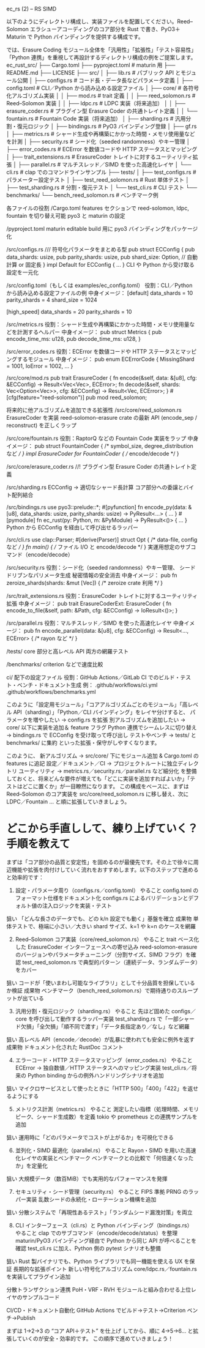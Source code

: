 ec_rs (2) – RS SIMD

以下のようにディレクトリ構成し、実装ファイルを配置してください。Reed–Solomon エラシューアコーディングのコア部分を Rust で書き、PyO3＋Maturin で Python バインディングを提供する構成です。

では、Erasure Coding モジュール全体を「汎用性」「拡張性」「テスト容易性」「Python 連携」を重視して再設計するディレクトリ構成の例をご提案します。
ec_rust_src/
├── Cargo.toml
├── pyproject.toml              # maturin 用
├── README.md
├── LICENSE
├── src/
│   ├── lib.rs                  # パブリック API とモジュール公開
│   ├── configs.rs              # コード長・データ長などパラメータ定義
│   ├── config.toml             # CLI／Python から読み込める設定ファイル
│   ├── core/                   # 各符号化アルゴリズム実装
│   │   ├── mod.rs              # trait 定義
│   │   ├── reed_solomon.rs     # Reed–Solomon 実装
│   │   ├── ldpc.rs             # LDPC 実装（将来追加）
│   │   ├── erasure_coder.rs    # プラグイン型 Erasure Coder の共通トレイト定義
│   │   └── fountain.rs         # Fountain Code 実装（将来追加）
│   ├── sharding.rs             # 汎用分割・復元ロジック
│   ├── bindings.rs             # PyO3 バインディング登録
│   ├── gf.rs
│   ├── metrics.rs              # シャード生成や再構築にかかった時間・メモリ使用量などを計測
│   ├── security.rs             # シード化（seeded randomness）やキー管理
│   ├── error_codes.rs          # ECError を数値コードや HTTP ステータスとマッピング
│   ├── trait_extensions.rs     # ErasureCoder トレイトに対するユーティリティ拡張
│   ├── parallel.rs             # マルチスレッド／SIMD を使った高速化レイヤ
│   └── cli.rs                  # clap でのコマンドラインサンプル
├── tests/
│   ├── test_configs.rs         # パラメーター設定テスト
│   ├── test_reed_solomon.rs    # Rust 単体テスト
│   ├── test_sharding.rs        # 分割・復元テスト
│   └── test_cli.rs             # CLI テスト
└── benchmarks/
    └── bench_reed_solomon.rs   # ベンチマーク例

各ファイルの役割
/Cargo.toml
features セクションで reed-solomon, ldpc, fountain を切り替え可能
pyo3 と maturin の設定

/pyproject.toml
maturin editable build 用に pyo3 バインディングをパッケージ化

/src/configs.rs
/// 符号化パラメータをまとめる型
pub struct ECConfig {
    pub data_shards: usize,
    pub parity_shards: usize,
    pub shard_size: Option<usize>, // 自動計算 or 固定長
}
impl Default for ECConfig { ... }
CLI や Python から受け取る設定を一元化

/src/config.toml（もしくは examples/ec_config.toml）
役割：CLI／Python から読み込める設定ファイルの例
中身イメージ：
[default]
data_shards = 10
parity_shards = 4
shard_size = 1024

[high_speed]
data_shards = 20
parity_shards = 10

/src/metrics.rs
役割：シャード生成や再構築にかかった時間・メモリ使用量などを計測するヘルパー
中身イメージ：
pub struct Metrics {
    pub encode_time_ms: u128,
    pub decode_time_ms: u128,
}

/src/error_codes.rs
役割：ECError を数値コードや HTTP ステータスとマッピングするモジュール
中身イメージ：
pub enum ECErrorCode { MissingShard = 1001, IoError = 1002, … }

/src/core/mod.rs
pub trait ErasureCoder {
    fn encode(&self, data: &[u8], cfg: &ECConfig) -> Result<Vec<Vec<u8>>, ECError>;
    fn decode(&self, shards: Vec<Option<Vec<u8>>>, cfg: &ECConfig) -> Result<Vec<u8>, ECError>;
}
#[cfg(feature="reed-solomon")]
pub mod reed_solomon;

将来的に他アルゴリズムを追加できる拡張性
/src/core/reed_solomon.rs
ErasureCoder を実装
reed-solomon-erasure crate の最新 API (encode_sep / reconstruct) を正しくラップ

/src/core/fountain.rs
役割：RaptorQ などの Fountain Code 実装をラップ
中身イメージ：
pub struct FountainCoder { /* symbol_size, degree_distribution など */ }
impl ErasureCoder for FountainCoder { /* encode/decode */ }

/src/core/erasure_coder.rs
//! プラグイン型 Erasure Coder の共通トレイト定義

/src/sharding.rs
ECConfig → 適切なシャード長計算
コア部分への委譲とバイト配列結合

/src/bindings.rs
use pyo3::prelude::*;
#[pyfunction]
fn encode_py(data: &[u8], data_shards: usize, parity_shards: usize) -> PyResult<...> { ... }
#[pymodule]
fn ec_rust(py: Python, m: &PyModule) -> PyResult<()> { ... }
Python から ECConfig を経由して呼び出せるラッパー

/src/cli.rs
use clap::Parser;
#[derive(Parser)]
struct Opt { /* data-file, config など */ }
fn main() { /* ファイル I/O と encode/decode */ }
実運用想定のサブコマンド（encode/decode）

/src/security.rs
役割：シード化（seeded randomness）やキー管理、
シードドリブンなパリメータ生成
秘密情報の安全消去
中身イメージ：
pub fn zeroize_shards(shards: &mut [Vec<u8>]) { /* zeroize crate 利用 */ }

/src/trait_extensions.rs
役割：ErasureCoder トレイトに対するユーティリティ拡張
中身イメージ：
pub trait ErasureCoderExt: ErasureCoder {
    fn encode_to_file(&self, path: &Path, cfg: &ECConfig) -> IoResult<()>;
}

/src/parallel.rs
役割：マルチスレッド／SIMD を使った高速化レイヤ
中身イメージ：
pub fn encode_parallel(data: &[u8], cfg: &ECConfig) -> Result<…, ECError> { /* rayon など */ }

/tests/
core 部分と高レベル API 両方の網羅テスト

/benchmarks/
criterion などで速度比較

ci/ 配下の設定ファイル
役割：GitHub Actions／GitLab CI でのビルド・テスト・ベンチ・ドキュメント生成
例：
.github/workflows/ci.yml
.github/workflows/benchmarks.yml

このように「設定用モジュール」「コアアルゴリズムごとのモジュール」「高レベル API（sharding）」「Python／CLI バインディング」をレイヤ分けすると、
パラメータを増やしたい → config.rs を拡張
別アルゴリズムを追加したい → core/ 以下に実装を追加＆ feature フラグ
Python 連携でシームレスに切り替え → bindings.rs で ECConfig を受け取って呼び出し
テストやベンチ → tests/ と benchmarks/ に集約
といった拡張・保守がしやすくなります。

このように、
新アルゴリズム → src/core/ 下にモジュール追加 & Cargo.toml の features に追記
設定／ドキュメント／CI → プロジェクトルートに独立ディレクトリ
ユーティリティ → metrics.rs／security.rs／parallel.rs など細分化
を整備しておくと、将来どんな要件が増えても「どこに実装を追加すればよいか」「テストはどこに置くか」が一目瞭然になります。
この構成をベースに、まずは Reed–Solomon のコア実装を src/core/reed_solomon.rs に移し替え、次に LDPC／Fountain … と順に拡張していきましょう。


# どこから手直しして、練り上げていく？手順を教えて
まずは「コア部分の品質と安定性」を固めるのが最優先です。その上で徐々に周辺機能や拡張を肉付けしていく流れをおすすめします。以下のステップで進めると効率的です：

1. 設定・パラメータ周り（configs.rs／config.toml）
やること
config.toml のフォーマット仕様をドキュメント化
configs.rs によるバリデーションとデフォルト値の注入ロジックを実装・テスト

狙い
「どんな長さのデータでも、どの k/n 設定でも動く」基盤を確立
成果物
単体テストで、極端に小さい／大きい shard サイズ、k=1 や k=n のケースを網羅

2. Reed–Solomon コア実装（core/reed_solomon.rs）
やること
trait ベース化した ErasureCoder インターフェースへの寄せ込み
reed-solomon-erasure のバージョンやパラメータチューニング（分割サイズ、SIMD フラグ）を確認
test_reed_solomon.rs で典型的パターン（連続データ、ランダムデータ）をカバー

狙い
コードが「使いまわし可能なライブラリ」として十分品質を担保しているか検証
成果物
ベンチマーク（bench_reed_solomon.rs）で期待通りのスループットが出ている

3. 汎用分割・復元ロジック（sharding.rs）
やること
先ほど固めた configs／core を呼び出して動作するラッパー実装
test_sharding.rs で「一部シャード欠損」「全欠損」「順不同で渡す」「データ長指定あり／なし」など網羅

狙い
高レベル API（encode／decode）が乱暴に使われても安全に例外を返す
成果物
ドキュメント化された RustDoc コメント

4. エラーコード・HTTP ステータスマッピング（error_codes.rs）
やること
ECError → 独自数値／HTTP ステータスへのマッピング実装
test_cli.rs／将来の Python binding からの例外ハンドリングシナリオを追加

狙い
マイクロサービスとして使ったときに「HTTP 500」「400」「422」を返せるようにする

5. メトリクス計測（metrics.rs）
やること
測定したい指標（処理時間、メモリピーク、シャード生成数）を定義
tokio や prometheus との連携サンプルを追加

狙い
運用時に「どのパラメータでコストが上がるか」を可視化できる

6. 並列化・SIMD 最適化（parallel.rs）
やること
Rayon・SIMD を用いた高速化レイヤの実装とベンチマーク
ベンチマークとの比較で「何倍速くなったか」を定量化

狙い
大規模データ（数百MiB）でも実用的なパフォーマンスを発揮

7. セキュリティ・シード管理（security.rs）
やること
FIPS 準拠 PRNG のラッパー実装
乱数シードの永続化・ローテーション機構を追加

狙い
分散システムで「再現性あるテスト」「ランダムシード漏洩対策」を両立

8. CLI インターフェース（cli.rs）と Python バインディング（bindings.rs）
やること
clap でのサブコマンド（encode/decode/status）を整理
maturin/PyO3 バインディング経由で Python から同じ API が呼べることを確認
test_cli.rs に加え、Python 側の pytest シナリオも整備

狙い
Rust 製バイナリでも、Python ライブラリでも同一機能を使える UX を保証
長期的な拡張ポイント
新しい符号化アルゴリズム
core/ldpc.rs／fountain.rs を実装してプラグイン追加

分散トランザクション連携
PoH・VRF・RVH モジュールと組み合わせる上位レイヤのサンプルコード

CI/CD・ドキュメント自動化
GitHub Actions でビルド→テスト→Criterion ベンチ→Publish

まずは 1→2→3 の “コア API＋テスト” を仕上げ してから、順に 4→5→6… と拡張していくのが安全・効率的です。
この順序で進めていきましょう！
